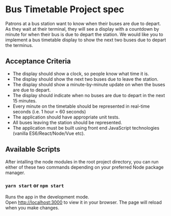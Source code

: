 # Bus Timetable Project spec

Patrons at a bus station want to know when their buses are due to depart. As they wait at their terminal, they will see a display with a countdown by minute for when their bus is due to depart the station. We would like you to implement a bus timetable display to show the next two buses due to depart the terminus.

## Acceptance Criteria

- The display should show a clock, so people know what time it is.
- The display should show the next two buses due to leave the station.
- The display should show a minute-by-minute update on when the buses are due to depart.
- The display should indicate when no buses are due to depart in the next 15 minutes.
- Every minute on the timetable should be represented in real-time seconds (i.e. 1 hour = 60 seconds)
- The application should have appropriate unit tests.
- All buses leaving the station should be represented.
- The application must be built using front end JavaScript technologies (vanilla ES6/React/Node/Vue etc).

## Available Scripts

After intalling the node modules in the root project directory, you can run either of these two commands depending on your preferred Node package manager.

### `yarn start` or `npm start`

Runs the app in the development mode.\
Open [http://localhost:3000](http://localhost:3000) to view it in your browser.
The page will reload when you make changes.
